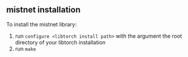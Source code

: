 ## mistnet installation
To install the mistnet library:
1) run `configure <libtorch install path>` with the argument the root directory of your libtorch installation
2) run `make`
